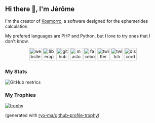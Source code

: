 ## Hi there 👋, I'm Jérôme
I'm the creator of [Kosmorro](http://kosmorro.space), a software designed for the ephemerides calculation.

My prefered languages are PHP and Python, but I love to try ones that I don't know.

<div style="text-align: center">

[<img src='https://cdn.jsdelivr.net/npm/simple-icons@3.0.1/icons/icloud.svg' alt='website' height='40'>](https://deuchnord.fr)  [<img src='https://cdn.jsdelivr.net/npm/simple-icons@3.0.1/icons/liberapay.svg' alt='liberapay' height='40'>](https://liberapay.com/Deuchnord/)  [<img src='https://cdn.jsdelivr.net/npm/simple-icons@3.0.1/icons/github.svg' alt='github' height='40'>](https://github.com/Deuchnord)  [<img src='https://cdn.jsdelivr.net/npm/simple-icons@3.0.1/icons/mastodon.svg' alt='mastodon' height='40'>](https://mamot.fr/@Deuchnord)  [<img src='https://cdn.jsdelivr.net/npm/simple-icons@3.0.1/icons/facebook.svg' alt='facebook' height='40'>](https://www.facebook.com/logideuchnord)  [<img src='https://cdn.jsdelivr.net/npm/simple-icons@3.0.1/icons/twitter.svg' alt='twitter' height='40'>](https://twitter.com/logideuchnord)  [<img src='https://cdn.jsdelivr.net/npm/simple-icons@3.0.1/icons/twitch.svg' alt='twitch' height='40'>](https://twitch.tv/jeuchnord)  [<img src='https://cdn.jsdelivr.net/npm/simple-icons@3.0.1/icons/discord.svg' alt='discord' height='40'>](https://discord.gg/kGbaKAfShf)

</div>

### My Stats

![GitHub metrics](https://metrics.lecoq.io/Deuchnord)  

### My Trophies

[![trophy](https://github-profile-trophy.vercel.app/?username=Deuchnord)](https://github.com/ryo-ma/github-profile-trophy)

(generated with [ryo-ma/github-profile-trophy](https://github.com/ryo-ma/github-profile-trophy))